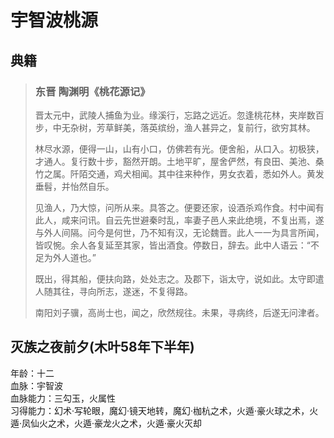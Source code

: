 # 宇智波桃源

## 典籍
> ### 东晋 陶渊明《桃花源记》
> 晋太元中，武陵人捕鱼为业。缘溪行，忘路之远近。忽逢桃花林，夹岸数百步，中无杂树，芳草鲜美，落英缤纷，渔人甚异之，复前行，欲穷其林。
>
> 林尽水源，便得一山，山有小口，仿佛若有光。便舍船，从口入。初极狭，才通人。复行数十步，豁然开朗。土地平旷，屋舍俨然，有良田、美池、桑竹之属。阡陌交通，鸡犬相闻。其中往来种作，男女衣着，悉如外人。黄发垂髫，并怡然自乐。
>
> 见渔人，乃大惊，问所从来。具答之。便要还家，设酒杀鸡作食。村中闻有此人，咸来问讯。自云先世避秦时乱，率妻子邑人来此绝境，不复出焉，遂与外人间隔。问今是何世，乃不知有汉，无论魏晋。此人一一为具言所闻，皆叹惋。余人各复延至其家，皆出酒食。停数日，辞去。此中人语云：“不足为外人道也。”
>
> 既出，得其船，便扶向路，处处志之。及郡下，诣太守，说如此。太守即遣人随其往，寻向所志，遂迷，不复得路。
>
> 南阳刘子骥，高尚士也，闻之，欣然规往。未果，寻病终，后遂无问津者。

## 灭族之夜前夕(木叶58年下半年)
年龄：十二  
血脉：宇智波  
血脉能力：三勾玉，火属性   
习得能力：幻术·写轮眼，魔幻·镜天地转，魔幻·枷杭之术，火遁·豪火球之术，火遁·凤仙火之术，火遁·豪龙火之术，火遁·豪火灭却  